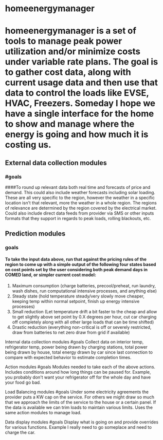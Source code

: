 # homeenergymanager
# homeenergymanager is a set of tools to manage peak power utilization and/or minimize costs under variable rate plans.  The goal is to gather cost data, along with current usage data and then use that data to control the loads like EVSE, HVAC, Freezers.  Someday I hope we have a single interface for the home to show and manage where the energy is going and how much it is costing us.  


## External data collection modules
### #goals
####To round up relevant data both real time and forecasts of price and demand.  This could also include weather forecasts including solar loading.  These are all very specific to the region, however the weather in a specific location isn't that relevant, more the weather in a whole region.  The regions of relevance are determined by the region covered by the electrical market.  Could also include direct data feeds from provider via SMS or other inputs formats that they support in regards to peak loads, rolling blackouts, etc.

## Prediction modules
### goals
#### To take the input data above, run that against the pricing rules of the region to come up with a simple output of the following four states based on cost points set by the user considering both peak demand days in COMED land, or simpler current cost model: 
1. Maximum consumption (charge batteries, precool/preheat, run laundry, wash dishes, run computational intensive processes, and anything else)
2. Steady state (hold temperature steady/very slowly move cheaper, keeping temp within normal setpoint, finish up energy intensive processes)
3. Small reduction (Let temperature drift a bit faster to the cheap and allow to get slightly above set point by 0.X degrees per hour, cut car charging off completely along with all other large loads that can be time shifted)
4. Drastic reduction (everything non-critical is off or severely restricted, draw from batteries to net zero draw from grid if available)  




Internal data collection modules
#goals
Collect data on interior temp, refrigerator temp, power being drawn by charging stations, total power being drawn by house, total energy drawn by car since last connection to compare with expected behavior to estimate completion times.  

Action modules
#goals
Modules needed to take each of the above actions. 
Includes conditions around how long things can be paused for.  Example, you probably don't want your refrigerator off for the whole day and have your food go bad.  

Load Balancing modules
#goals
Under some electricity agreements the provider puts a KW cap on the service.  For others we might draw so much that we approach the limits of the service to the house or a certain panel.  If the data is available we can trim loads to maintain various limits.  Uses the same action modules to manage load.  

Data display modules
#goals
Display what is going on and provide overrides for various functions.  Example I really need to go someplace and need to charge the car.  

